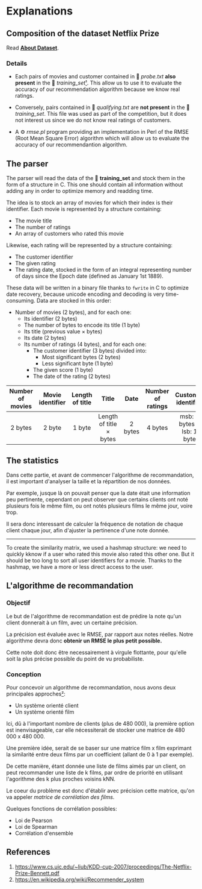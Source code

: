 # Explanations

## Composition of the dataset Netflix Prize

Read **[About Dataset](AboutDataset.md)**.

### Details

- Each pairs of movies and customer contained in 📄 *probe.txt* **also present** in the 📁 *training_set*[¹][1]. This allow us to use it to evaluate the accuracy of our recommendation algorithm because we know real ratings.

- Conversely, pairs contained in 📄 *qualifying.txt* are **not present** in the 📁 *training_set*. This file was used as part of the competition, but it does not interest us since we do not know real ratings of customers.

- A ⚙️ *rmse.pl* program providing an implementation in Perl of the RMSE (Root Mean Square Error) algorithm which will allow us to evaluate the accuracy of our recommendantion algorithm.

## The parser

The parser will read the data of the 📁 **training_set** and stock them in the form of a structure in C. This one should contain all information without adding any in order to optimize memory and readding time.

The idea is to stock an array of movies for which their index is their identifier. Each movie is represented by a structure containing:

- The movie title
- The number of ratings
- An array of customers who rated this movie

Likewise, each rating will be represented by a structure containing:

- The customer identifier
- The given rating
- The rating date, stocked in the form of an integral representing number of days since the Epoch date (defined as January 1st 1889).

These data will be written in a binary file thanks to `fwrite` in C to optimize date recovery, because unicode encoding and decoding is very time-consuming. Data are stocked in this order:

- Number of movies (2 bytes), and for each one:
  - Its identifier (2 bytes)
  - The number of bytes to encode its title (1 byte)
  - Its title (previous value × bytes)
  - Its date (2 bytes)
  - Its number of ratings (4 bytes), and for each one:
    - The customer identifier (3 bytes) divided into:
      - Most significant bytes (2 bytes)
      - Less significant byte (1 byte)
    - The given score (1 byte)
    - The date of the rating (2 bytes)

| Number of movies | Movie identifier | Length of title | Title                   | Date    | Number of ratings | Customer identifier         | Score  | Date of rating |
| :--------------: | :--------------: | :-------------: | :---------------------: | :-----: | :---------------: | :-------------------------: | :----: | :------------: |
|     2 bytes      | 2 byte           | 1 byte          | Length of title × bytes | 2 bytes | 4 bytes           | msb: 2 bytes & lsb: 1 byte | 1 byte | 2 bytes        |

## The statistics

Dans cette partie, et avant de commencer l'algorithme de recommandation, il est important d'analyser la taille et la répartition de nos données.

Par exemple, jusque là on pouvait penser que la date était une information peu pertinente, cependant on peut observer que certains clients ont noté plusieurs fois le même film, ou ont notés plusieurs films le même jour, voire trop.

Il sera donc interessant de calculer la fréquence de notation de chaque client chaque jour, afin d'ajuster la pertinence d'une note donnée.

---

To create the similarity matrix, we used a hashmap structure: we need to quickly kknow if a user who rated this movie also rated this other one. But it should be too long to sort all user identifiers for a movie. Thanks to the hashmap, we have a more or less direct access to the user.

## L'algorithme de recommandation

### Objectif

Le but de l'algorithme de recommandation est de prédire la note qu'un client donnerait à un film, avec un certaine précision.

La précision est évaluée avec le RMSE, par rapport aux notes réelles.
Notre algorithme devra donc **obtenir un RMSE le plus petit possible.**

Cette note doit donc être necessairement à virgule flottante, pour qu'elle soit la plus précise possible du point de vu probabiliste.

### Conception

Pour concevoir un algorithme de recommandation, nous avons deux principales approches[²][2]:

- Un système orienté client
- Un système orienté film

Ici, dû à l'important nombre de clients (plus de 480 000), la première option est inenvisageable, car elle nécessiterait de stocker une matrice de 480 000 x 480 000.

Une première idée, serait de se baser sur une matrice film x film exprimant la similarité entre deux films par un coefficient (allant de 0 à 1 par exemple).

De cette manière, étant donnée une liste de films aimés par un client, on peut recommander une liste de k films, par ordre de priorité en utilisant l'agorithme des k plus proches voisins kNN.

Le coeur du problème est donc d'établir avec précision cette matrice, qu'on va appeler *matrice de corrélation des films*.

Quelques fonctions de corrélation possibles:

- Loi de Pearson
- Loi de Spearman
- Corrélation d'ensemble

## References

1. <https://www.cs.uic.edu/~liub/KDD-cup-2007/proceedings/The-Netflix-Prize-Bennett.pdf>
2. <https://en.wikipedia.org/wiki/Recommender_system>

[1]: https://www.cs.uic.edu/~liub/KDD-cup-2007/proceedings/The-Netflix-Prize-Bennett.pdf
[2]: https://en.wikipedia.org/wiki/Recommender_system
